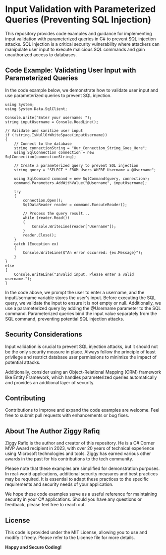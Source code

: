 # Input Validation with Parameterized Queries (Preventing SQL Injection)
This repository provides code examples and guidance for implementing input validation with parameterized queries in C# to prevent SQL injection attacks. SQL injection is a critical security vulnerability where attackers can manipulate user input to execute malicious SQL commands and gain unauthorized access to databases.

## Code Example: Validating User Input with Parameterized Queries
In the code example below, we demonstrate how to validate user input and use parameterized queries to prevent SQL injection.
```
using System;
using System.Data.SqlClient;

Console.Write("Enter your username: ");
string inputUsername = Console.ReadLine();

// Validate and sanitize user input
if (!string.IsNullOrWhiteSpace(inputUsername))
{
    // Connect to the database
    string connectionString = "Our_Connection_String_Goes_Here";
    using SqlConnection connection = new SqlConnection(connectionString);

    // Create a parameterized query to prevent SQL injection
    string query = "SELECT * FROM Users WHERE Username = @Username";

    using SqlCommand command = new SqlCommand(query, connection);
    command.Parameters.AddWithValue("@Username", inputUsername);

    try
    {
        connection.Open();
        SqlDataReader reader = command.ExecuteReader();

        // Process the query result...
        while (reader.Read())
        {
            Console.WriteLine(reader["Username"]);
        }
        reader.Close();
    }
    catch (Exception ex)
    {
        Console.WriteLine($"An error occurred: {ex.Message}");
    }
}
else
{
    Console.WriteLine("Invalid input. Please enter a valid username.");
}
```
In the code above, we prompt the user to enter a username, and the inputUsername variable stores the user's input. Before executing the SQL query, we validate the input to ensure it is not empty or null. Additionally, we use a parameterized query by adding the @Username parameter to the SQL command. Parameterized queries bind the input value separately from the SQL command, preventing potential SQL injection attacks.

## Security Considerations
Input validation is crucial to prevent SQL injection attacks, but it should not be the only security measure in place. Always follow the principle of least privilege and restrict database user permissions to minimize the impact of potential attacks.

Additionally, consider using an Object-Relational Mapping (ORM) framework like Entity Framework, which handles parameterized queries automatically and provides an additional layer of security.

## Contributing

Contributions to improve and expand the code examples are welcome. Feel free to submit pull requests with enhancements or bug fixes.

## About The Author Ziggy Rafiq 
Ziggy Rafiq is the author and creator of this repository. He is a C# Corner MVP Award recipient in 2023, with over 20 years of technical experience using Microsoft technologies and tools. Ziggy has earned various other awards in the past for his contributions to the tech community.

Please note that these examples are simplified for demonstration purposes. In real-world applications, additional security measures and best practices may be required. It is essential to adapt these practices to the specific requirements and security needs of your application.

We hope these code examples serve as a useful reference for maintaining security in your C# applications. Should you have any questions or feedback, please feel free to reach out.


## License

This code is provided under the MIT License, allowing you to use and modify it freely. Please refer to the License file for more details.

**Happy and Secure Coding!**